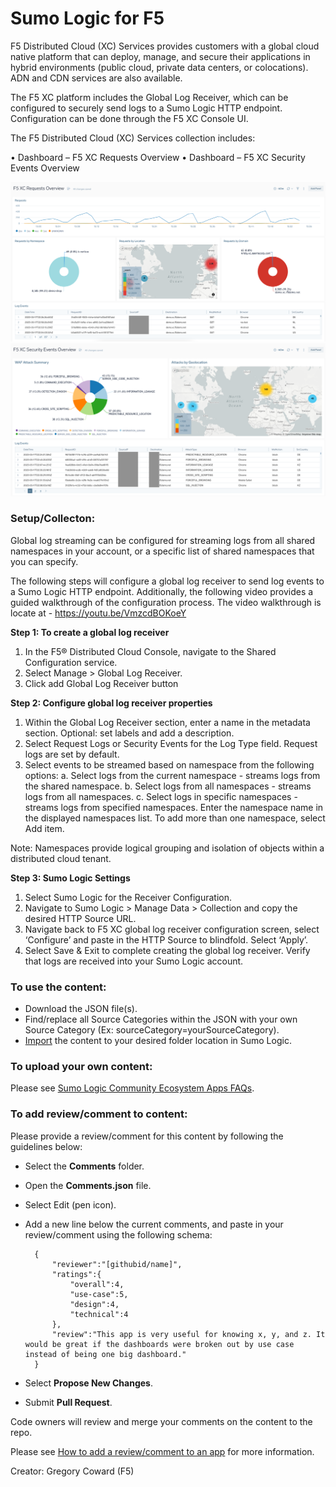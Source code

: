 # Sumo Logic for F5
F5 Distributed Cloud (XC) Services provides customers with a global cloud native platform that can deploy, manage, and secure their applications in hybrid environments (public cloud, private data centers, or colocations). ADN and CDN services are also available.

The F5 XC platform includes the Global Log Receiver, which can be configured to securely send logs to a Sumo Logic HTTP endpoint. Configuration can be done through the F5 XC Console UI.

The F5 Distributed Cloud (XC) Services collection includes:

• Dashboard – F5 XC Requests Overview
• Dashboard – F5 XC Security Events Overview

![F5_XC_Requests_Overview](Screenshots/F5_XC_Requests_Overview.png)
![F5_XC_Security_Events_Overview](Screenshots/F5_XC_Security_Events_Overview.png)

### Setup/Collecton:
Global log streaming can be configured for streaming logs from all shared namespaces in your account, or a specific list of shared namespaces that you can specify.

The following steps will configure a global log receiver to send log events to a Sumo Logic HTTP endpoint. Additionally, the following video provides a guided walkthrough of the configuration process. The video walkthrough is locate at - https://youtu.be/VmzcdBOKoeY

**Step 1: To create a global log receiver**

1. In the F5® Distributed Cloud Console, navigate to the Shared Configuration service.
2. Select Manage > Global Log Receiver.
3. Click add Global Log Receiver button

**Step 2: Configure global log receiver properties**

1. Within the Global Log Receiver section, enter a name in the metadata section. Optional: set labels and add a description.
2. Select Request Logs or Security Events for the Log Type field. Request logs are set by default.
3. Select events to be streamed based on namespace from the following options:
a. Select logs from the current namespace - streams logs from the shared namespace.
b. Select logs from all namespaces - streams logs from all namespaces.
c. Select logs in specific namespaces - streams logs from specified namespaces. Enter the namespace name in the displayed namespaces list. To add more than one namespace, select Add item.

Note: Namespaces provide logical grouping and isolation of objects within a distributed cloud tenant.

**Step 3: Sumo Logic Settings**

1. Select Sumo Logic for the Receiver Configuration.
2. Navigate to Sumo Logic > Manage Data > Collection and copy the desired HTTP Source URL.
3. Navigate back to F5 XC global log receiver configuration screen, select ‘Configure’ and paste in the HTTP Source to blindfold. Select ‘Apply’.
4. Select Save & Exit to complete creating the global log receiver. Verify that logs are received into your Sumo Logic account.

### To use the content:
- Download the JSON file(s).
- Find/replace all Source Categories within the JSON with your own Source Category (Ex: sourceCategory=yourSourceCategory).
- [Import](https://help.sumologic.com/docs/get-started/library/#import-content) the content to your desired folder location in Sumo Logic.

### To upload your own content:
Please see [Sumo Logic Community Ecosystem Apps FAQs](https://help.sumologic.com/docs/integrations/community-ecosystem-apps/#faq).

### To add review/comment to content:
Please provide a review/comment for this content by following the guidelines below:

- Select the **Comments** folder.
- Open the **Comments.json** file.
- Select Edit (pen icon).
- Add a new line below the current comments, and paste in your review/comment using the following schema:

        {
            "reviewer":"[githubid/name]",
            "ratings":{
                "overall":4,
                "use-case":5,
                "design":4,
                "technical":4
            },
            "review":"This app is very useful for knowing x, y, and z. It would be great if the dashboards were broken out by use case instead of being one big dashboard."
        }


- Select **Propose New Changes**.
- Submit **Pull Request**.

Code owners will review and merge your comments on the content to the repo.

Please see [How to add a review/comment to an app](https://help.sumologic.com/docs/integrations/community-ecosystem-apps/#how-do-i-add-a-reviewrating-to-an-app) for more information.

Creator: Gregory Coward (F5) 